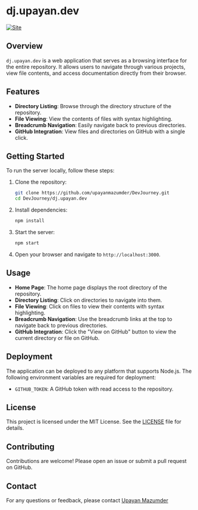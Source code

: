 # dj.upayan.dev

[![Site](https://img.shields.io/badge/dj.upayan.dev-1e3a8a?style=for-the-badge&logo=internet-explorer&logoColor=white)](https://dj.upayan.dev)

## Overview

`dj.upayan.dev` is a web application that serves as a browsing interface for the entire repository. It allows users to navigate through various projects, view file contents, and access documentation directly from their browser.

## Features

- **Directory Listing**: Browse through the directory structure of the repository.
- **File Viewing**: View the contents of files with syntax highlighting.
- **Breadcrumb Navigation**: Easily navigate back to previous directories.
- **GitHub Integration**: View files and directories on GitHub with a single click.

## Getting Started

To run the server locally, follow these steps:

1. Clone the repository:

    ```sh
    git clone https://github.com/upayanmazumder/DevJourney.git
    cd DevJourney/dj.upayan.dev
    ```

2. Install dependencies:

    ```sh
    npm install
    ```

3. Start the server:

    ```sh
    npm start
    ```

4. Open your browser and navigate to `http://localhost:3000`.

## Usage

- **Home Page**: The home page displays the root directory of the repository.
- **Directory Listing**: Click on directories to navigate into them.
- **File Viewing**: Click on files to view their contents with syntax highlighting.
- **Breadcrumb Navigation**: Use the breadcrumb links at the top to navigate back to previous directories.
- **GitHub Integration**: Click the "View on GitHub" button to view the current directory or file on GitHub.

## Deployment

The application can be deployed to any platform that supports Node.js. The following environment variables are required for deployment:

- `GITHUB_TOKEN`: A GitHub token with read access to the repository.

## License

This project is licensed under the MIT License. See the [LICENSE](../LICENSE) file for details.

## Contributing

Contributions are welcome! Please open an issue or submit a pull request on GitHub.

## Contact

For any questions or feedback, please contact [Upayan Mazumder](https://github.com/upayanmazumder)

